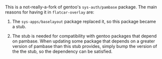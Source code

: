 This is a not-really-a-fork of gentoo's `sys-auth/pambase`
package. The main reasons for having it in `flatcar-overlay` are:

1. The `sys-apps/baselayout` package replaced it, so this package
   became a stub.

2. The stub is needed for compatibility with gentoo packages that
   depend on pambase. When updating some package that depends on a
   greater version of pambase than this stub provides, simply bump the
   version of the the stub, so the dependency can be satisfied.
